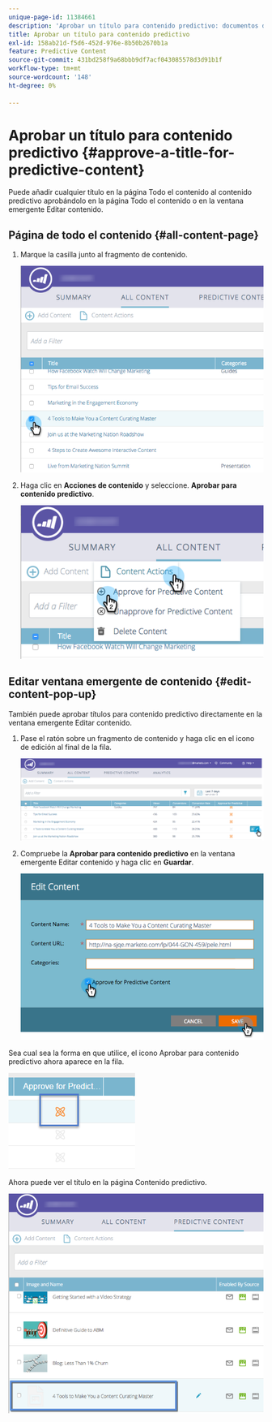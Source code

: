```yaml
---
unique-page-id: 11384661
description: 'Aprobar un título para contenido predictivo: documentos de Marketo, documentación del producto'
title: Aprobar un título para contenido predictivo
exl-id: 158ab21d-f5d6-452d-976e-8b50b2670b1a
feature: Predictive Content
source-git-commit: 431bd258f9a68bbb9df7acf043085578d3d91b1f
workflow-type: tm+mt
source-wordcount: '148'
ht-degree: 0%

---
```


# Aprobar un título para contenido predictivo {#approve-a-title-for-predictive-content}

Puede añadir cualquier título en la página Todo el contenido al contenido predictivo aprobándolo en la página Todo el contenido o en la ventana emergente Editar contenido.

## Página de todo el contenido {#all-content-page}

1. Marque la casilla junto al fragmento de contenido.

   ![](assets/image2017-10-3-9-3a9-3a47.png)

1. Haga clic en **Acciones de contenido** y seleccione. **Aprobar para contenido predictivo**.

   ![](assets/image2017-10-3-9-3a10-3a31.png)

## Editar ventana emergente de contenido {#edit-content-pop-up}

También puede aprobar títulos para contenido predictivo directamente en la ventana emergente Editar contenido.

1. Pase el ratón sobre un fragmento de contenido y haga clic en el icono de edición al final de la fila.

   ![](assets/image2017-10-3-9-3a14-3a55.png)

1. Compruebe la **Aprobar para contenido predictivo** en la ventana emergente Editar contenido y haga clic en **Guardar**.

   ![](assets/image2017-10-3-9-3a15-3a35.png)

Sea cual sea la forma en que utilice, el icono Aprobar para contenido predictivo ahora aparece en la fila.

![](assets/five.png)

Ahora puede ver el título en la página Contenido predictivo.

![](assets/image2017-10-3-9-3a16-3a45.png)
